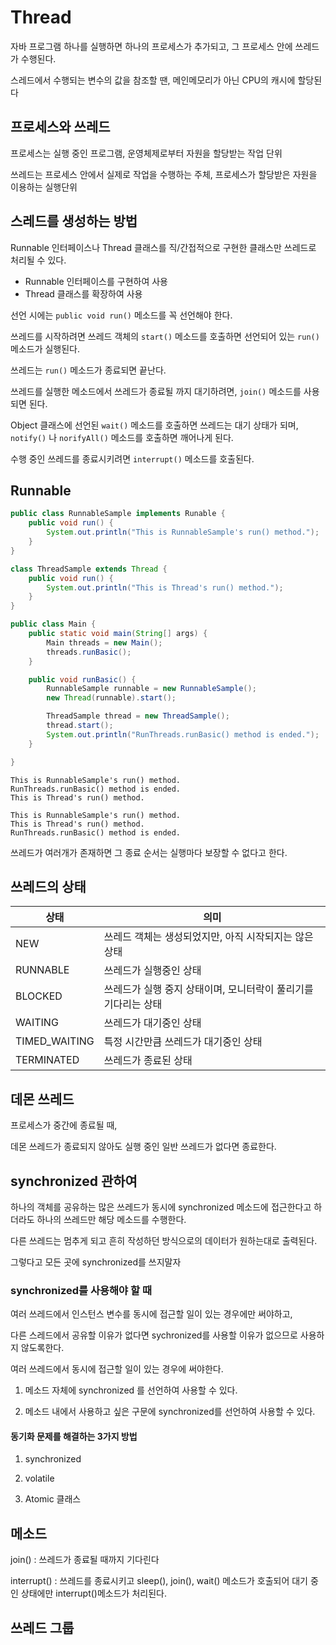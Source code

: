 # Thread

자바 프로그램 하나를 실행하면 하나의 프로세스가 추가되고, 그 프로세스 안에 쓰레드가 수행된다.

스레드에서 수행되는 변수의 값을 참조할 땐, 메인메모리가 아닌 CPU의 캐시에 할당된다

## 프로세스와 쓰레드

프로세스는 실행 중인 프로그램, 운영체제로부터 자원을 할당받는 작업 단위

쓰레드는 프로세스 안에서 실제로 작업을 수행하는 주체, 프로세스가 할당받은 자원을 이용하는 실행단위

## 스레드를 생성하는 방법

Runnable 인터페이스나 Thread 클래스를 직/간접적으로 구현한 클래스만 쓰레드로 처리될 수 있다.

- Runnable 인터페이스를 구현하여 사용
- Thread 클래스를 확장하여 사용

선언 시에는 `public void run()` 메소드를 꼭 선언해야 한다.

쓰레드를 시작하려면 쓰레드 객체의 `start()` 메소드를 호출하면 선언되어 있는 `run()` 메소드가 실행된다.

쓰레드는 `run()` 메소드가 종료되면 끝난다.

쓰레드를 실행한 메소드에서 쓰레드가 종료될 까지 대기하려면, `join()` 메소드를 사용되면 된다.

Object 클래스에 선언된 `wait()` 메소드를 호출하면 쓰레드는 대기 상태가 되며, `notify()` 나 `norifyAll()` 메소드를 호출하면 깨어나게 된다.

수행 중인 쓰레드를 종료시키려면 `interrupt()` 메소드를 호출된다.

## Runnable

```java
public class RunnableSample implements Runable {
    public void run() {
        System.out.println("This is RunnableSample's run() method.");
    }
}

class ThreadSample extends Thread {
    public void run() {
        System.out.println("This is Thread's run() method.");
    }
}

public class Main {
    public static void main(String[] args) {
        Main threads = new Main();
        threads.runBasic();
    }

    public void runBasic() {
        RunnableSample runnable = new RunnableSample();
        new Thread(runnable).start();

        ThreadSample thread = new ThreadSample();
        thread.start();
        System.out.println("RunThreads.runBasic() method is ended.");
    }

}
```

```
This is RunnableSample's run() method.
RunThreads.runBasic() method is ended.
This is Thread's run() method.
```

```
This is RunnableSample's run() method.
This is Thread's run() method.
RunThreads.runBasic() method is ended.
```

쓰레드가 여러개가 존재하면 그 종료 순서는 실행마다 보장할 수 없다고 한다.


## 쓰레드의 상태

| 상태          |                  의미                                       |
|---------------|------------------------------------------------------------|
| NEW           | 쓰레드 객체는 생성되었지만, 아직 시작되지는 않은 상태          |
| RUNNABLE      | 쓰레드가 실행중인 상태                                       |
| BLOCKED      | 쓰레드가 실행 중지 상태이며, 모니터락이 풀리기를 기다리는 상태  |
| WAITING       | 쓰레드가 대기중인 상태                                       |
| TIMED_WAITING | 특정 시간만큼 쓰레드가 대기중인 상태                          |
| TERMINATED    | 쓰레드가 종료된 상태                                         |


## 데몬 쓰레드

프로세스가 중간에 종료될 때,

데몬 쓰레드가 종료되지 않아도 실행 중인 일반 쓰레드가 없다면 종료한다.

## synchronized 관하여

하나의 객체를 공유하는 많은 쓰레드가 동시에 synchronized 메소드에 접근한다고 하더라도 하나의 쓰레드만 해당 메소드를 수행한다.

다른 쓰레드는 멈추게 되고 흔히 작성하던 방식으로의 데이터가 원하는대로 출력된다.

그렇다고 모든 곳에 synchronized를 쓰지말자

### synchronized를 사용해야 할 때

여러 쓰레드에서 인스턴스 변수를 동시에 접근할 일이 있는 경우에만 써야하고,

다른 스레드에서 공유할 이유가 없다면 sychronized를 사용할 이유가 없으므로 사용하지 않도록한다. 

여러 쓰레드에서 동시에 접근할 일이 있는 경우에 써야한다.

1. 메소드 자체에 synchronized 를 선언하여 사용할 수 있다.

2. 메소드 내에서 사용하고 싶은 구문에 synchronized를 선언하여 사용할 수 있다.

#### 동기화 문제를 해결하는 3가지 방법

1. synchronized

2. volatile

3. Atomic 클래스

## 메소드

join() : 쓰레드가 종료될 때까지 기다린다

interrupt() : 쓰레드를 종료시키고 sleep(), join(), wait() 메소드가 호출되어 대기 중인 상태에만 interrupt()메소드가 처리된다.

## 쓰레드 그룹